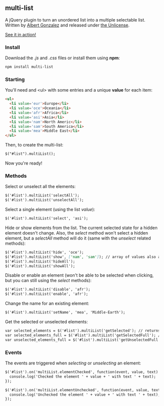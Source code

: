 ## multi-list

A jQuery plugin to turn an unordered list into a multiple selectable list.
Written by [Albert Gonzalez](http://albertgonzalez.coffee) and released under [the Unlicense](http://unlicense.org/).

[See it in action!](http://albertgonzalez.coffee/projects/multi-list/)

### Install

Download the *.js* and *.css* files or install them using **npm**:

```markdown
npm install multi-list
```

### Starting

You'll need and \<ul> with some entries and a unique **value** for each item:

```markdown
<ul>
  <li value='eur'>Europe</li>
  <li value='oce'>Oceania</li>
  <li value='afr'>Africa</li>
  <li value='asi'>Asia</li>
  <li value='nam'>North Americ</li>
  <li value='sam'>South America</li>
  <li value='mea'>Middle East</li>
</ul>
```

Then, to create the multi-list:

```markdown
$("#list").multiList();
```

Now you're ready!

### Methods

Select or unselect all the elements:

```markdown
$('#list').multiList('selectAll');
$('#list').multiList('unselectAll');
```

Select a single element (using the list *value*):

```markdown
$('#list').multiList('select', 'asi');
```

Hide or show elements from the list. The current selected state for a hidden element doesn't change. Also, the *select* method won't select a hidden element, but a *selectAll* method will do it (same with the *unselect* related methods):

```markdown
$('#list').multiList('hide', 'oce');
$('#list').multiList('show', ['nam', 'sam']); // array of values also accepted
$('#list').multiList('hideAll');
$('#list').multiList('showAll');
```

Disable or enable an element (won't be able to be selected when clicking, but you can still using the *select* methods):

```markdown
$('#list').multiList('disable', 'afr');
$('#list').multiList('enable', 'afr');
```

Change the name for an existing element:

```markdown
$('#list').multiList('setName', 'mea', 'Middle-Earth');
```

Get the selected or unselected elements:

```markdown
var selected_elements = $('#list').multiList('getSelected'); // returns an array of values: ['sam', 'nam', 'asi']
var selected_elements_full = $('#list').multiList('getSelectedFull'); // returns an array of pair values-name: [['sam', 'South America'], ['nam', 'North America'], ['asi','Asia']]
var unselected_elements_full = $('#list').multiList('getUnselectedFull');
```

### Events

The events are triggered when *selecting* or *unselecting* an element:

```markdown
$('#list').on('multiList.elementChecked', function(event, value, text) {
  console.log('Checked the element ' + value + ' with text ' + text);
});

$('#list').on('multiList.elementUnchecked', function(event, value, text) {
  console.log('Unchecked the element ' + value + ' with text ' + text);
});
```

